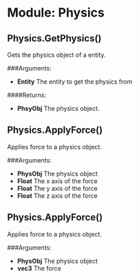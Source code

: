 Module: Physics
===========


Physics.GetPhysics()
-----------

Gets the physics object of a entity.

###Arguments:
  - **Entity** The entity to get the physics from

####Returns:
  - **PhsyObj** The physics object.



Physics.ApplyForce()
-----------

Applies force to a physics object.

###Arguments:
  - **PhysObj** The physics object
  - **Float** The x axis of the force
  - **Float** The y axis of the force
  - **Float** The z axis of the force



Physics.ApplyForce()
-----------

Applies force to a physics object.

###Arguments:
  - **PhysObj** The physics object
  - **vec3** The force


